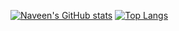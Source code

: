 [![Naveen's GitHub stats](https://github-readme-stats.vercel.app/api?username=NaveenTayyebi&bg_color=50,5151FF,E0E0FF&title_color=fff&text_color=fff)](https://github.com/NaveenTayyebi/github-readme-stats)
<span width="50px"></span>
[![Top Langs](https://github-readme-stats.vercel.app/api/top-langs/?username=NaveenTayyebi&langs_count=8)](https://github.com/NaveenTayyebi/github-readme-stats)
